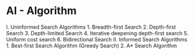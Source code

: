 # AI - Algorithm
I. Uninformed Search Algorithms
    1. Breadth-first Search
    2. Depth-first Search
    3. Depth-limited Search
    4. Iterative deepening depth-first search
    5. Uniform cost search
    6. Bidirectional Search
II. Informed Search Algorithms
    1. Best-first Search Algorithm (Greedy Search)
    2. A* Search Algorithm
    
